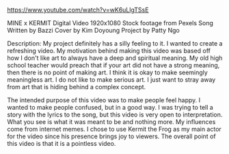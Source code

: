 https://www.youtube.com/watch?v=wK6uLlgTSsE

MINE x KERMIT
Digital Video
1920x1080
Stock footage from Pexels
Song Written by Bazzi
Cover by Kim Doyoung
Project by Patty Ngo

Description:
My project definitely has a silly feeling to it. I wanted to create a refreshing video. My motivation behind making this video was based off how I don't like art to always have a deep and spiritual meaning. My old high school teacher would preach that if your art did not have a strong meaning, then there is no point of making art. I think it is okay to make seemingly meaningless art. I do not like to make serious art. I just want to stray away from art that is hiding behind a complex concept.

The intended purpose of this video was to make people feel happy.
I wanted to make people confused, but in a good way. I was trying to tell a story with the lyrics to the song, but this video is very open to interpretation. What you see is what it was meant to be and nothing more. My influences come from internet memes. I chose to use Kermit the Frog as my main actor for the video since his presence brings joy to viewers. The overall point of this video is that it is a pointless video.
